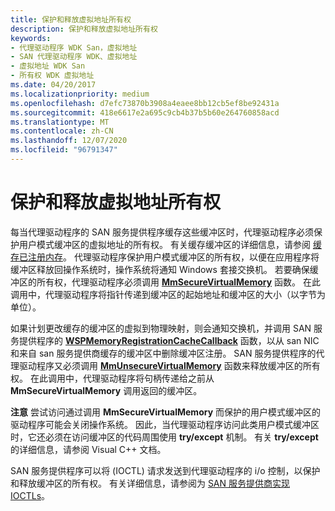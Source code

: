 ```yaml
---
title: 保护和释放虚拟地址所有权
description: 保护和释放虚拟地址所有权
keywords:
- 代理驱动程序 WDK San，虚拟地址
- SAN 代理驱动程序 WDK、虚拟地址
- 虚拟地址 WDK San
- 所有权 WDK 虚拟地址
ms.date: 04/20/2017
ms.localizationpriority: medium
ms.openlocfilehash: d7efc73870b3908a4eaee8bb12cb5ef8be92431a
ms.sourcegitcommit: 418e6617e2a695c9cb4b37b5b60e264760858acd
ms.translationtype: MT
ms.contentlocale: zh-CN
ms.lasthandoff: 12/07/2020
ms.locfileid: "96791347"
---
```

# <a name="securing-and-releasing-ownership-of-virtual-addresses"></a>保护和释放虚拟地址所有权





每当代理驱动程序的 SAN 服务提供程序缓存这些缓冲区时，代理驱动程序必须保护用户模式缓冲区的虚拟地址的所有权。 有关缓存缓冲区的详细信息，请参阅 [缓存已注册内存](caching-registered-memory.md)。 代理驱动程序保护用户模式缓冲区的所有权，以便在应用程序将缓冲区释放回操作系统时，操作系统将通知 Windows 套接交换机。 若要确保缓冲区的所有权，代理驱动程序必须调用 [**MmSecureVirtualMemory**](/windows-hardware/drivers/ddi/ntddk/nf-ntddk-mmsecurevirtualmemory) 函数。 在此调用中，代理驱动程序将指针传递到缓冲区的起始地址和缓冲区的大小（以字节为单位）。

如果计划更改缓存的缓冲区的虚拟到物理映射，则会通知交换机，并调用 SAN 服务提供程序的 [**WSPMemoryRegistrationCacheCallback**](/previous-versions/windows/hardware/network/ff566299(v=vs.85)) 函数，以从 san NIC 和来自 san 服务提供商缓存的缓冲区中删除缓冲区注册。 SAN 服务提供程序的代理驱动程序又必须调用 [**MmUnsecureVirtualMemory**](/windows-hardware/drivers/ddi/ntddk/nf-ntddk-mmunsecurevirtualmemory) 函数来释放缓冲区的所有权。 在此调用中，代理驱动程序将句柄传递给之前从 **MmSecureVirtualMemory** 调用返回的缓冲区。

**注意**  尝试访问通过调用 **MmSecureVirtualMemory** 而保护的用户模式缓冲区的驱动程序可能会关闭操作系统。 因此，当代理驱动程序访问此类用户模式缓冲区时，它还必须在访问缓冲区的代码周围使用 **try/except** 机制。 有关 **try/except** 的详细信息，请参阅 Visual C++ 文档。

 

SAN 服务提供程序可以将 (IOCTL) 请求发送到代理驱动程序的 i/o 控制，以保护和释放缓冲区的所有权。 有关详细信息，请参阅为 [SAN 服务提供商实现 IOCTLs](implementing-ioctls-for-a-san-service-provider.md)。

 

